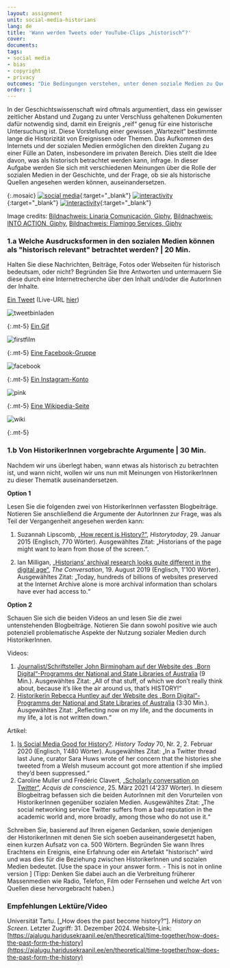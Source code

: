 ```yaml
---
layout: assignment
unit: social-media-historians
lang: de
title: 'Wann werden Tweets oder YouTube-Clips „historisch“?'
cover:
documents:
tags:
- social media
- bias
- copyright
- privacy
outcomes: "Die Bedingungen verstehen, unter denen soziale Medien zu Quellen für die historische Forschung werden können"
order: 1
---
```


In der Geschichtswissenschaft wird oftmals argumentiert, dass ein gewisser zeitlicher Abstand und Zugang zu unter Verschluss gehaltenen Dokumenten dafür notwendig sind, damit ein Ereignis „reif“ genug für eine historische Untersuchung ist. Diese Vorstellung einer gewissen „Wartezeit“ bestimmte lange die Historizität von Ereignissen oder Themen. Das Aufkommen des Internets und der sozialen Medien ermöglichen den direkten Zugang zu einer Fülle an Daten, insbesondere im privaten Bereich. Dies stellt die Idee davon, was als historisch betrachtet werden kann, infrage. In dieser Aufgabe werden Sie sich mit verschiedenen Meinungen über die Rolle der sozialen Medien in der Geschichte, und der Frage, ob sie als historische Quellen angesehen werden können, auseinandersetzen.

{:.mosaic}
[![social media](https://media.giphy.com/media/rB8CbdO6xSJofmOAKL/giphy.webp "Bildnachweis: Linaria Comunicación, Giphy")](https://giphy.com/gifs/comunicacion-linaria-linariacomunicacion-rB8CbdO6xSJofmOAKL){:target="_blank"}
[![interactivity](https://media.giphy.com/media/gIMdqhwG5Xa45Mb2Ex/giphy.webp "Bildnachweis: INTO ACTION, Giphy")](https://giphy.com/gifs/IntoAction-covid-fake-news-misinformation-gIMdqhwG5Xa45Mb2Ex){:target="_blank"}
[![interactivity](https://media.giphy.com/media/jQmn1Dkw55R3cjm3eC/giphy.webp "Bildnachweis: Flamingo Services, Giphy")](https://giphy.com/gifs/instagram-hearts-likes-jQmn1Dkw55R3cjm3eC){:target="_blank"}

Image credits:
[Bildnachweis: Linaria Comunicación, Giphy](https://media.giphy.com/media/rB8CbdO6xSJofmOAKL/giphy.gif),
[Bildnachweis: INTO ACTION, Giphy](https://media.giphy.com/media/gIMdqhwG5Xa45Mb2Ex/giphy.gif),
[Bildnachweis: Flamingo Services, Giphy](https://media.giphy.com/media/jQmn1Dkw55R3cjm3eC/giphy.gif)

<!-- more -->

<!-- briefing-student -->

### 1.a Welche Ausdrucksformen in den sozialen Medien können als "historisch relevant" betrachtet werden? | 20 Min.
<!-- section-contents -->

Halten Sie diese Nachrichten, Beiträge, Fotos oder Webseiten für historisch bedeutsam, oder nicht? Begründen Sie Ihre Antworten und untermauern Sie diese durch eine Internetrecherche über den Inhalt und/oder die AutorInnen der Inhalte.


[Ein Tweet](https://www.bbc.com/news/technology-13257940) (Live-URL [hier](https://twitter.com/reallyvirtual/status/64780730286358528)) 

![tweetbinladen](../../../assets/images/social-media/tweetbinladen.png)

{:.mt-5}
[Ein Gif](https://media.giphy.com/media/LMeVjYYdUkOoE/giphy.gif)

![firstfilm](../../../assets/images/social-media/firstfilm.gif)

{:.mt-5}
[Eine Facebook-Gruppe](https://www.facebook.com/groups/1500687070143366)

![facebook](../../../assets/images/social-media/facebook.png)

{:.mt-5}
[Ein Instagram-Konto](https://www.instagram.com/lgbt_history/)

![pink](../../../assets/images/social-media/pink.png)

{:.mt-5}
[Eine Wikipedia-Seite](https://en.wikipedia.org/wiki/List_of_female_explorers_and_travelers)

![wiki](../../../assets/images/social-media/wiki.png)

{:.mt-5}

<!-- section -->

### 1.b Von HistorikerInnen vorgebrachte Argumente | 30 Min.
<!-- section-contents -->
Nachdem wir uns überlegt haben, wann etwas als historisch zu betrachten ist, und wann nicht, wollen wir uns nun mit Meinungen von HistorikerInnen zu dieser Thematik auseinandersetzen.

**Option 1**

Lesen Sie die folgenden zwei von HistorikerInnen verfassten Blogbeiträge. Notieren Sie anschließend die Argumente der AutorInnen zur Frage, was als Teil der Vergangenheit angesehen werden kann:

1.	Suzannah Lipscomb, [„How recent is History?“](https://www.historytoday.com/how-recent-history), *Historytoday*, 29. Januar 2015 (Englisch, 770 Wörter).
Ausgewähltes Zitat: „Historians of the page might want to learn from those of the screen.“.

2.	Ian Milligan, [„Historians’ archival research looks quite different in the digital age“](https://theconversation.com/historians-archival-research-looks-quite-different-in-the-digital-age-121096), *The Conversation*, 19. August 2019 (Englisch, 1'100 Wörter).
Ausgewähltes Zitat: „Today, hundreds of billions of websites preserved at the Internet Archive alone is more archival information than scholars have ever had access to.“

**Option 2**

Schauen Sie sich die beiden Videos an und lesen Sie die zwei untenstehenden Blogbeiträge. Notieren Sie dann sowohl positive wie auch potenziell problematische Aspekte der Nutzung sozialer Medien durch HistorikerInnen.

Videos:

1.	[Journalist/Schriftsteller John Birmingham auf der Website des „Born Digital“-Programms der National and State Libraries of Australia](https://youtu.be/p9BmO-HLcVk) (9 Min.). 
Ausgewähltes Zitat: „All of that stuff, of which we don’t really think about, because it’s like the air around us, that’s HISTORY!“
2.	[Historikerin Rebecca Huntley auf der Website des „Born Digital“-Programms der National and State Libraries of Australia](https://www.youtube.com/watch?v=hR9VQPfNHaE&feature=youtu.be) (3:30 Min.). Ausgewähltes Zitat: „Reflecting now on my life, and the documents in my life, a lot is not written down.“

Artikel:

1.	[Is Social Media Good for History?](https://www.historytoday.com/archive/head-head/social-media-good-history). *History Today* 70, Nr. 2, 2. Februar 2020 (Englisch,  1'480 Wörter). 
Ausgewähltes Zitat: „In a Twitter thread last June, curator Sara Huws wrote of her concern that the histories she tweeted from a Welsh museum account got more attention if she implied they’d been suppressed.“
2.	Caroline Muller und Frédéric Clavert, [„Scholarly conversation on Twitter“](https://consciences.hypotheses.org/2721), *Acquis de conscience*, 25. März 2021 (4'237 Wörter). 
In diesem Blogbeitrag befassen sich die beiden AutorInnen mit den Vorurteilen von HistorikerInnen gegenüber sozialen Medien. Ausgewähltes Zitat: „The social networking service Twitter suffers from a bad reputation in the academic world and, more broadly, among those who do not use it.“

Schreiben Sie, basierend auf Ihren eigenen Gedanken, sowie denjenigen der HistorikerInnen mit denen Sie sich soeben auseinandergesetzt haben, einen kurzen Aufsatz von ca. 500 Wörtern. Begründen Sie wann Ihres Erachtens ein Ereignis, eine Erfahrung oder ein Artefakt "historisch" wird und was dies für die Beziehung zwischen HistorikerInnen und sozialen Medien bedeutet. [Use the space in your answer form. - This is not in online version ]
(Tipp: Denken Sie dabei auch an die Verbreitung früherer Massenmedien wie Radio, Telefon, Film oder Fernsehen und welche Art von Quellen diese hervorgebracht haben.)

<!-- section -->

### Empfehlungen Lektüre/Video
<!-- section-contents -->
Universität Tartu. [„How does the past become history?“]. *History on Screen*. Letzter Zugriff: 31. Dezember 2024. Website-Link: [https://ajalugu.haridusekraanil.ee/en/theoretical/time-together/how-does-the-past-form-the-history](https://ajalugu.haridusekraanil.ee/en/theoretical/time-together/how-does-the-past-form-the-history)


<!-- briefing-teacher -->
